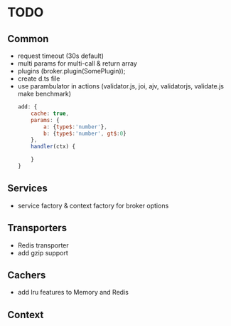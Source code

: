 # TODO

## Common
- request timeout (30s default)
- multi params for multi-call & return array
- plugins (broker.plugin(SomePlugin));
- create d.ts file
- use parambulator in actions (validator.js, joi, ajv, validatorjs, validate.js make benchmark)
	```js
	add: {
		cache: true,
		params: {
			a: {type$:'number'},
			b: {type$:'number', gt$:0}
		},
		handler(ctx) {

		}
	}
	```

## Services
- service factory & context factory for broker options

## Transporters
- Redis transporter
- add gzip support

## Cachers
- add lru features to Memory and Redis

## Context
